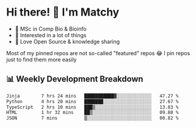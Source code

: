 # Hi there! 👋 I'm Matchy

- 🧬 MSc in Comp Bio & Bioinfo
- 🎈 Interested in a lot of things
- 💜 Love Open Source & knowledge sharing

Most of my pinned repos are not so-called "featured" repos 😂 I pin repos just to find them more easily

## 📊 Weekly Development Breakdown

<!--START_SECTION:waka-->

```txt
Jinja        7 hrs 24 mins   ███████████▓░░░░░░░░░░░░░   47.27 %
Python       4 hrs 20 mins   ███████░░░░░░░░░░░░░░░░░░   27.67 %
TypeScript   2 hrs 10 mins   ███▒░░░░░░░░░░░░░░░░░░░░░   13.83 %
HTML         1 hr 32 mins    ██▒░░░░░░░░░░░░░░░░░░░░░░   09.88 %
JSON         7 mins          ▒░░░░░░░░░░░░░░░░░░░░░░░░   00.82 %
```

<!--END_SECTION:waka-->
